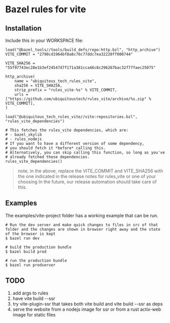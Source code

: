 # Bazel rules for vite

## Installation

Include this in your WORKSPACE file:

```starlark
load("@bazel_tools//tools/build_defs/repo:http.bzl", "http_archive")
VITE_COMMIT = "2790cd1964bf8a8c70c77ddc7ea32220ff000744"

VITE_SHA256 = "55f97743ec28e1b3ef24547d7f171a381cca46c8c296267bac32f77faec25075"

http_archive(
    name = "ubiquitous_tech_rules_vite",
    sha256 = VITE_SHA256,
    strip_prefix = "rules_vite-%s" % VITE_COMMIT,
    urls = ["https://github.com/ubiquitoustech/rules_vite/archive/%s.zip" % VITE_COMMIT],
)

load("@ubiquitous_tech_rules_vite//vite:repositories.bzl", "rules_vite_dependencies")

# This fetches the rules_vite dependencies, which are:
# - bazel_skylib
# - rules_nodejs
# If you want to have a different version of some dependency,
# you should fetch it *before* calling this.
# Alternatively, you can skip calling this function, so long as you've
# already fetched these dependencies.
rules_vite_dependencies()
```

> note, in the above, replace the VITE_COMMIT and VITE_SHA256 with the one indicated
> in the release notes for rules_vite or one of your choosing
> In the future, our release automation should take care of this.

## Examples

The examples/vite-project folder has a working example that can be run.

```
# Run the dev server and make quick changes to files in src of that folder and the changes are shown in browser right away and the state of the browser is kept
$ bazel run dev

# build the production bundle
$ bazel build prod

# run the production bundle
$ bazel run prodserver
```

## TODO

1. add args to rules
2. have vite build --ssr
3. try vite-plugin-ssr that takes both vite build and vite build --ssr as deps
4. serve the website from a nodejs image for ssr or from a rust actix-web image for static files
